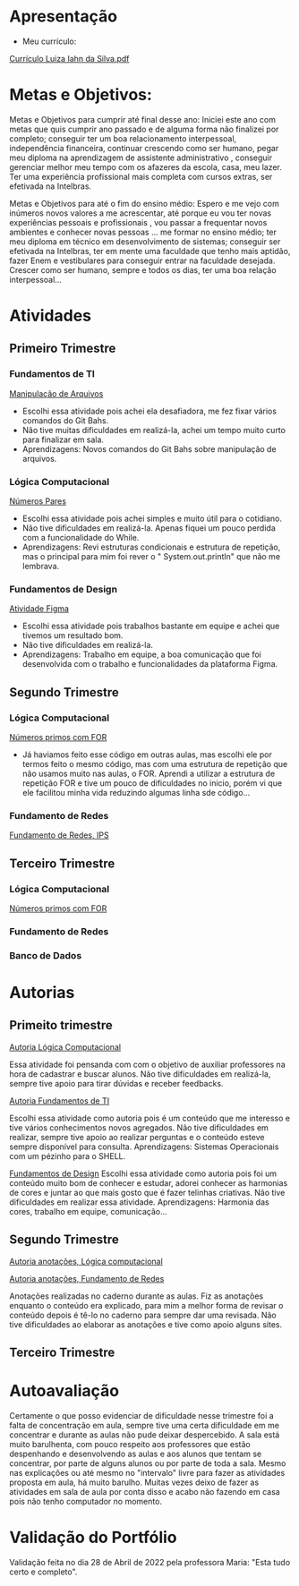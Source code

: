 # Apresentação 
- Meu currículo:

[Currículo Luiza Iahn da Silva.pdf](https://github.com/luwzx/portfolio/files/10031417/Curriculo.Luiza.Iahn.da.Silva.pdf)



# Metas e Objetivos:

 Metas e Objetivos para cumprir até final desse ano:
Iniciei este ano com metas que quis cumprir ano passado e de alguma forma não finalizei por completo; conseguir ter um boa relacionamento interpessoal,  independência financeira,   continuar crescendo como ser humano, pegar meu diploma na aprendizagem de assistente administrativo , conseguir gerenciar melhor meu tempo com os afazeres da escola, casa, meu lazer. Ter uma experiência profissional mais completa com cursos extras, ser efetivada na Intelbras. 

Metas e Objetivos para até o fim do ensino médio:
Espero e me vejo com inúmeros novos valores a me acrescentar, até porque eu vou ter novas experiências pessoais e profissionais , vou passar a frequentar novos ambientes e conhecer novas pessoas ... me formar no ensino médio; ter meu diploma em técnico em desenvolvimento de sistemas; conseguir ser efetivada na Intelbras, ter em mente uma faculdade que tenho mais aptidão, fazer Enem e vestibulares para conseguir entrar na faculdade desejada.
	Crescer como ser humano, sempre e todos os dias, ter uma boa relação interpessoal...


# Atividades
## Primeiro Trimestre
<h3> Fundamentos de TI </h3>

 [Manipulação de Arquivos](https://github.com/luwzx/portfolio/blob/Portfolio/Fundamentos%20de%20TI/Luiza%20Silva%20-%20Atividade%20de%20fixa%C3%A7%C3%A3o%20manipula%C3%A7%C3%A3o%20de%20arquivos.pdf)
- Escolhi essa atividade pois achei ela desafiadora, me fez fixar vários comandos do Git Bahs. 
- Não tive muitas dificuldades em realizá-la, achei um tempo muito curto para finalizar em sala.
- Aprendizagens: Novos comandos do Git Bahs sobre manipulação de arquivos.

<h3> Lógica Computacional</h3>

[Números Pares](https://github.com/luwzx/portfolio/blob/Portfolio/L%C3%B3gicaComputacional/N%C3%BAmerosPares.java)
- Escolhi essa atividade pois achei simples e muito útil para o cotidiano.
- Não tive  dificuldades em realizá-la. Apenas fiquei um pouco perdida com a funcionalidade do While.
- Aprendizagens: Revi estruturas condicionais  e estrutura de repetição, mas o principal para mim foi rever o "	System.out.println" que não me lembrava.


<h3> Fundamentos de Design</h3>

[Atividade Figma](https://github.com/luwzx/portfolio/blob/Portfolio/Fundamentos%20de%20Design/Untitled_compressed.pdf)
- Escolhi essa atividade pois trabalhos bastante em equipe e achei que tivemos um resultado bom.
- Não tive  dificuldades em realizá-la. 
- Aprendizagens: Trabalho em equipe, a boa comunicação que foi desenvolvida com o trabalho e funcionalidades da plataforma Figma.

## Segundo Trimestre
<h3> Lógica Computacional</h3>

[Números primos com FOR](https://github.com/luwzx/portfolio/blob/Portfolio/L%C3%B3gicaComputacional/N%C3%BAmerosPrimos.java)
- Já haviamos feito esse código em outras aulas, mas escolhi ele por termos feito o mesmo código, mas com uma estrutura de repetição que não usamos muito nas aulas, o FOR. Aprendi a utilizar a estrutura de repetição FOR e tive um pouco de dificuldades no inicio, porém vi que ele facilitou minha vida reduzindo algumas linha sde código...


<h3> Fundamento de Redes </h3>

[Fundamento de Redes, IPS](https://github.com/luwzx/portfolio/wiki/Fundamento-de-Redes)

## Terceiro Trimestre
<h3> Lógica Computacional</h3>

[Números primos com FOR](https://github.com/luwzx/portfolio/blob/Portfolio/L%C3%B3gicaComputacional/N%C3%BAmerosPrimos.java)


<h3> Fundamento de Redes </h3>


<h3> Banco de Dados </h3>


# Autorias
## Primeito trimestre
[Autoria Lógica Computacional](https://github.com/luwzx/portfolio/blob/Portfolio/L%C3%B3gicaComputacional/Autoria.java) 

Essa atividade foi pensanda com com o objetivo de auxiliar professores na hora de cadastrar e buscar alunos.
Não tive dificuldades em realizá-la, sempre tive apoio para tirar dúvidas e receber feedbacks.


[Autoria Fundamentos de TI](https://github.com/luwzx/portfolio/blob/Portfolio/Fundamentos%20de%20TI/Luiza%20Silva%20-%20Exerc%C3%ADcios%20de%20fixa%C3%A7%C3%A3o%20Sistemas%20Operacionais.pdf)

Escolhi essa atividade como autoria pois é um conteúdo que me interesso e tive vários conhecimentos novos agregados.
Não tive dificuldades em realizar, sempre tive apoio ao realizar perguntas e o conteúdo esteve sempre disponível para consulta.
Aprendizagens: Sistemas Operacionais com um pézinho para o SHELL. 


[Fundamentos de Design](https://github.com/luwzx/portfolio/blob/Portfolio/Fundamentos%20de%20Design/Untitled_compressed.pdf)
Escolhi essa atividade como autoria pois foi um conteúdo muito bom de conhecer e estudar, adorei conhecer as harmonias de cores e juntar ao que mais gosto que é fazer telinhas criativas.
Não tive dificuldades em realizar essa atividade.
Aprendizagens: Harmonia das cores, trabalho em equipe, comunicação...

## Segundo Trimestre

[Autoria anotações, Lógica computacional](https://github.com/luwzx/portfolio/wiki)


[Autoria anotações, Fundamento de Redes](https://github.com/luwzx/portfolio/wiki/Autoria-Fundamento-de-Redes)

Anotações realizadas no caderno durante as aulas. Fiz as anotações enquanto o conteúdo era explicado, para mim a melhor forma de revisar o conteúdo depois é tê-lo no caderno para sempre dar uma revisada.
Não tive dificuldades ao elaborar as anotações e tive como apoio alguns sites.



## Terceiro Trimestre 

# Autoavaliação 

Certamente o que posso evidenciar de dificuldade nesse trimestre foi a falta de concentração em aula, sempre tive uma certa dificuldade em me concentrar e durante as aulas não pude deixar despercebido. A sala está muito barulhenta, com pouco respeito aos professores que estão despenhando  e desenvolvendo as aulas e aos alunos que tentam se concentrar, por parte de alguns alunos ou por parte de toda a sala.
 Mesmo nas explicações ou até mesmo no "intervalo" livre para fazer as atividades proposta em aula, há muito barulho. Muitas vezes deixo de fazer as atividades em sala de aula por conta disso e acabo não fazendo em casa pois não tenho computador no momento.


# Validação do Portfólio

Validação feita no dia 28 de Abril de 2022 pela professora Maria: "Esta tudo certo e completo".
